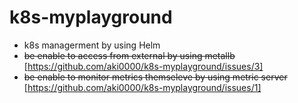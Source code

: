 # k8s-myplayground
- k8s managerment by using Helm
- ~~be enable to access from external by using metallb~~ <br>
[https://github.com/aki0000/k8s-myplayground/issues/3]
- ~~be enable to monitor metrics themseleve by using metric server~~ <br>
[https://github.com/aki0000/k8s-myplayground/issues/1]
